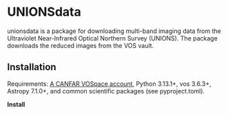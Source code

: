 # UNIONSdata

unionsdata is a package for downloading multi-band imaging data from the Ultraviolet Near-Infrared Optical Northern Survey (UNIONS). The package downloads the reduced images from the VOS vault.

## Installation
Requirements: [A CANFAR VOSpace account](https://www.canfar.net/en/), Python 3.13.1+, vos 3.6.3+, Astropy 7.1.0+, and common scientific packages (see pyproject.toml).

**Install**
